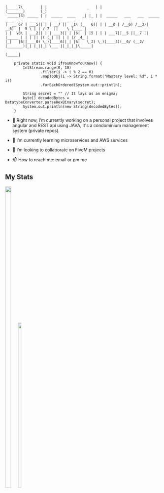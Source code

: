 ``` ______          _                        _                      _______         _                      
(_____7\        | |                  _   | |                    (_______)       (_)                     
 _____)4) _____ | |  _____  ____   _| |_ | |  _____   ___   ___  _____    ____   _   ____  ____   _____ 
|  __ 6/ | ___5|| | | __7 ||  _1\ (_   6)| | | __0 | /__6) /__3)|  __6)  |  5 \ | | / 7  ||    \ (____ |
| |  \8\ | ___2|| | | ___3|| | |6|  | |5 | | | ___7||__5 ||__7 || |_____ | | | || |( (_| || | | |/ _4_ |
|_|   |6||____0) \_)|____6)|_| |6|   \_2) \_)|____3)(__6/ (__2/ |_______)|_| |_||_| \___ ||_|_|_|\_____|
                                                                                   (_____|              

    private static void ifYouKnowYouKnow() {
        IntStream.range(0, 10)
                .filter(i -> i % 2 == 0)
                .mapToObj(i -> String.format("Mastery level: %d", i * i))
                .forEachOrdered(System.out::println);

        String secret = "" // It lays as an enigma;
        byte[] decodedBytes = DatatypeConverter.parseHexBinary(secret);
        System.out.println(new String(decodedBytes));
    }
```
<!--
**testeves260/testeves260** is a ✨ _special_ ✨ repository because its `README.md` (this file) appears on your GitHub profile.

Here are some ideas to get you started:

-->

- 🔭 Right now, I’m currently working on a personal project that involves angular and REST api using JAVA, it's a condominium management system (private repos).
- 🌱 I’m currently learning microservices and AWS services
- 👯 I’m looking to collaborate on FiveM projects

- 📫 How to reach me: email or pm me

## My Stats
<p align="center">
   <div style="width: 15%; display: inline-block;">
      <img width="50%" src="https://github-readme-stats.vercel.app/api?username=testeves260&layout=compact&theme=cobalt&hide_border=true&count_private=true&show_icons=true" />
      <img width="37%" src="https://github-readme-stats.vercel.app/api/top-langs/?username=testeves260&layout=compact" />
   </div>
</p>
